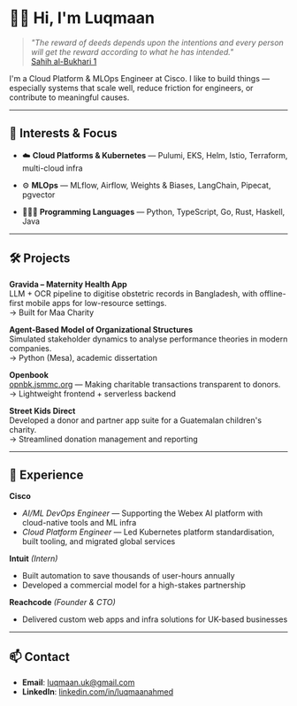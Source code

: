# 👋🏽 Hi, I'm Luqmaan

> *"The reward of deeds depends upon the intentions and every person will get the reward according to what he has intended."*  
> [Sahih al-Bukhari 1](https://sunnah.com/bukhari:1)

I'm a Cloud Platform & MLOps Engineer at Cisco. I like to build things — especially systems that scale well, reduce friction for engineers, or contribute to meaningful causes.

---

## 🧠 Interests & Focus

- ☁️ **Cloud Platforms & Kubernetes** — Pulumi, EKS, Helm, Istio, Terraform, multi-cloud infra  
- ⚙️ **MLOps** — MLflow, Airflow, Weights & Biases, LangChain, Pipecat, pgvector

- 🧑🏽‍💻 **Programming Languages** — Python, TypeScript, Go, Rust, Haskell, Java

---

## 🛠️ Projects

**Gravida – Maternity Health App**  
LLM + OCR pipeline to digitise obstetric records in Bangladesh, with offline-first mobile apps for low-resource settings.  
→ Built for Maa Charity

**Agent-Based Model of Organizational Structures**  
Simulated stakeholder dynamics to analyse performance theories in modern companies.  
→ Python (Mesa), academic dissertation

**Openbook**  
[opnbk.jsmmc.org](https://opnbk.jsmmc.org) — Making charitable transactions transparent to donors.  
→ Lightweight frontend + serverless backend

**Street Kids Direct**  
Developed a donor and partner app suite for a Guatemalan children's charity.  
→ Streamlined donation management and reporting

---

## 💼 Experience

**Cisco**  
- *AI/ML DevOps Engineer* — Supporting the Webex AI platform with cloud-native tools and ML infra  
- *Cloud Platform Engineer* — Led Kubernetes platform standardisation, built tooling, and migrated global services

**Intuit** *(Intern)*  
- Built automation to save thousands of user-hours annually  
- Developed a commercial model for a high-stakes partnership

**Reachcode** *(Founder & CTO)*  
- Delivered custom web apps and infra solutions for UK-based businesses

---

## 📫 Contact

- **Email**: [luqmaan.uk@gmail.com](mailto:luqmaan.uk@gmail.com)  
- **LinkedIn**: [linkedin.com/in/luqmaanahmed](https://linkedin.com/in/luqmaanahmed)


<!--
**luqs1/luqs1** is a ✨ _special_ ✨ repository because its `README.md` (this file) appears on your GitHub profile.

Here are some ideas to get you started:

- 🔭 I’m currently working on ...
- 🌱 I’m currently learning ...
- 👯 I’m looking to collaborate on ...
- 🤔 I’m looking for help with ...
- 💬 Ask me about ...
- 📫 How to reach me: ...
- 😄 Pronouns: ...
- ⚡ Fun fact: ...
-->

